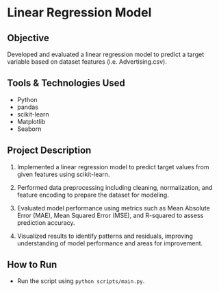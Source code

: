 # Linear Regression Model

## Objective
Developed and evaluated a linear regression model to predict a target variable based on dataset features (i.e. Advertising.csv).

## Tools & Technologies Used
- Python
- pandas
- scikit-learn
- Matplotlib
- Seaborn

## Project Description

1. Implemented a linear regression model to predict target values from given features using scikit-learn.

2. Performed data preprocessing including cleaning, normalization, and feature encoding to prepare the dataset for modeling.
   
3. Evaluated model performance using metrics such as Mean Absolute Error (MAE), Mean Squared Error (MSE), and R-squared to assess prediction accuracy.

4. Visualized results to identify patterns and residuals, improving understanding of model performance and areas for improvement.

## How to Run
- Run the script using `python scripts/main.py`.
